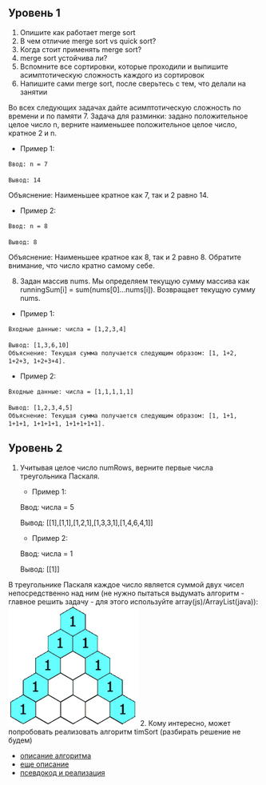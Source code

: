 ## Уровень 1
1. Опишите как работает merge sort
2. В чем отличие merge sort vs quick sort?
3. Когда стоит применять merge sort?
4. merge sort устойчива ли?
5. Вспомните все сортировки, которые проходили и выпишите асимптотическую сложность каждого из сортировок
6. Напишите сами merge sort, после сверьтесь с тем, что делали на занятии

Во всех следующих задачах дайте асимптотическую сложность по времени и по памяти
7. Задача для разминки: задано положительное целое число n, верните наименьшее положительное целое число, кратное 2 и n.
   - Пример 1:

    Ввод: n = 7

    Вывод: 14
Объяснение: Наименьшее кратное как 7, так и 2 равно 14.

   - Пример 2:

    Ввод: n = 8

    Вывод: 8
Объяснение: Наименьшее кратное как 8, так и 2 равно 8. Обратите внимание, что число кратно самому себе.

8.  Задан массив nums. Мы определяем текущую сумму массива как runningSum[i] = sum(nums[0]…nums[i]). Возвращает текущую сумму nums.
- Пример 1:
```
Входные данные: числа = [1,2,3,4]

Вывод: [1,3,6,10]
Объяснение: Текущая сумма получается следующим образом: [1, 1+2, 1+2+3, 1+2+3+4].
```
- Пример 2:
```
Входные данные: числа = [1,1,1,1,1]

Вывод: [1,2,3,4,5]
Объяснение: Текущая сумма получается следующим образом: [1, 1+1, 1+1+1, 1+1+1+1, 1+1+1+1+1].
```
## Уровень 2
1. Учитывая целое число numRows, верните первые числа треугольника Паскаля.
    - Пример 1:

   Ввод: числа = 5

   Вывод:  [[1],[1,1],[1,2,1],[1,3,3,1],[1,4,6,4,1]]
    
    - Пример 2:

   Ввод: числа = 1

   Вывод: [[1]]

В треугольнике Паскаля каждое число является суммой двух чисел непосредственно над ним (не нужно пытаться выдумать алгоритм - главное решить задачу - для этого используйте array(js)/ArrayList(java)):
![треугольник паскаля](img/PascalTriangleAnimated2.gif)
2. Кому интересно, может попробовать реализовать алгоритм timSort (разбирать решение не будем) 
- [описание алгоритма](https://ru.wikipedia.org/wiki/Timsort)
-  [еще описание](https://neerc.ifmo.ru/wiki/index.php?title=Timsort) 
-  [псевдокод и реализация](https://www.geeksforgeeks.org/timsort/)
